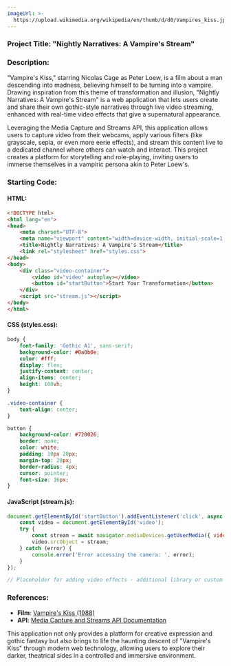 ```yaml
---
imageUrl: >-
  https://upload.wikimedia.org/wikipedia/en/thumb/d/d0/Vampires_kiss.jpg/220px-Vampires_kiss.jpg
---
```

### Project Title: **"Nightly Narratives: A Vampire's Stream"**

### Description:
"Vampire's Kiss," starring Nicolas Cage as Peter Loew, is a film about a man descending into madness, believing himself to be turning into a vampire. Drawing inspiration from this theme of transformation and illusion, "Nightly Narratives: A Vampire's Stream" is a web application that lets users create and share their own gothic-style narratives through live video streaming, enhanced with real-time video effects that give a supernatural appearance.

Leveraging the Media Capture and Streams API, this application allows users to capture video from their webcams, apply various filters (like grayscale, sepia, or even more eerie effects), and stream this content live to a dedicated channel where others can watch and interact. This project creates a platform for storytelling and role-playing, inviting users to immerse themselves in a vampiric persona akin to Peter Loew's.

### Starting Code:

#### HTML:
```html
<!DOCTYPE html>
<html lang="en">
<head>
    <meta charset="UTF-8">
    <meta name="viewport" content="width=device-width, initial-scale=1.0">
    <title>Nightly Narratives: A Vampire's Stream</title>
    <link rel="stylesheet" href="styles.css">
</head>
<body>
    <div class="video-container">
        <video id="video" autoplay></video>
        <button id="startButton">Start Your Transformation</button>
    </div>
    <script src="stream.js"></script>
</body>
</html>
```

#### CSS (styles.css):
```css
body {
    font-family: 'Gothic A1', sans-serif;
    background-color: #0a0b0e;
    color: #fff;
    display: flex;
    justify-content: center;
    align-items: center;
    height: 100vh;
}

.video-container {
    text-align: center;
}

button {
    background-color: #720026;
    border: none;
    color: white;
    padding: 10px 20px;
    margin-top: 20px;
    border-radius: 4px;
    cursor: pointer;
    font-size: 16px;
}
```

#### JavaScript (stream.js):
```javascript
document.getElementById('startButton').addEventListener('click', async function() {
    const video = document.getElementById('video');
    try {
        const stream = await navigator.mediaDevices.getUserMedia({ video: true });
        video.srcObject = stream;
    } catch (error) {
        console.error('Error accessing the camera: ', error);
    }
});

// Placeholder for adding video effects - additional library or custom shaders could be used here
```

### References:
- **Film**: [Vampire's Kiss (1988)](https://en.wikipedia.org/wiki/Vampire%27s_Kiss)
- **API**: [Media Capture and Streams API Documentation](https://developer.mozilla.org/en-US/docs/Web/API/Media_Capture_and_Streams_API)

This application not only provides a platform for creative expression and gothic fantasy but also brings to life the haunting descent of "Vampire's Kiss" through modern web technology, allowing users to explore their darker, theatrical sides in a controlled and immersive environment.
